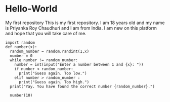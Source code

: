# Hello-World
My first repository
This is my first repository. I am 18 years old and my name is Priyanka Roy Chaudhuri and I am from India. I am new on this platform and hope that you will take care of me.
```
import random
def number(x):
  random_number = random.randint(1,x)
  number = 0
  while number != random_number:
    number = int(input("Enter a number between 1 and {x}: "))
    if number < random_number:
      print("Guess again. Too low.")
    elif number > random_number :
      print("Guess again. Too high.")
  print("Yay. You have found the correct number {random_number}.")
  
  number(10)
  
    
